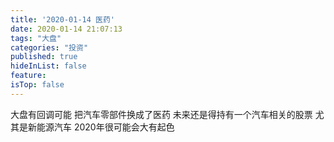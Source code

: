 ```yaml
---
title: '2020-01-14 医药'
date: 2020-01-14 21:07:13
tags: "大盘"
categories: "投资"
published: true
hideInList: false
feature: 
isTop: false
---
```

大盘有回调可能
把汽车零部件换成了医药
未来还是得持有一个汽车相关的股票
尤其是新能源汽车
2020年很可能会大有起色
<!-- more -->
